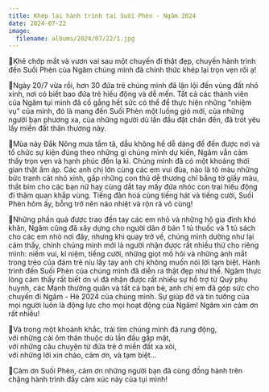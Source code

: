 ```yaml
---
title: Khép lại hành trình tại Suối Phèn - Ngăm 2024
date: 2024-07-22
image:
  filename: albums/2024/07/22/1.jpg
---
```


🌱Khẽ chớp mắt và vươn vai sau một chuyến đi thật đẹp, chuyến hành trình đến Suối Phèn của Ngăm chúng mình đã chính thức khép lại trọn vẹn rồi ạ!

🌱Ngày 20/7 vừa rồi, hơn 30 đứa trẻ chúng mình đã lặn lội đến vùng đất nhỏ xinh, nơi có biết bao đứa trẻ hiếu động và dễ mến. Tất cả các thành viên của Ngăm tụi mình đã cố gắng hết sức có thể để thực hiện những "nhiệm vụ" của mình, đó là mang đến Suối Phèn một luồng gió mới, của những người bạn phương xa, của những người dù lần đầu đặt chân đến, đã trót yêu lấy miền đất thân thương này.

🌱Mùa này Đắk Nông mưa tầm tã, dẫu không hề dễ dàng để đến được nơi và tổ chức sự kiện đúng theo những gì chúng mình dự kiến, Ngăm vẫn cảm thấy trọn vẹn và hạnh phúc đến lạ kì. Chúng mình đã có một khoảng thời gian thật ấm áp. Các anh chị lớn cùng các em vui đùa, nào là tô màu những bức tranh cát nhỏ xinh, gấp những con thú dễ thương chỉ bằng tờ giấy màu, thắt bím cho các bạn nữ hay cùng dắt tay mấy đứa nhóc con trai hiếu động đi thăm quan khắp vùng. Tiếng đàn hoà cùng tiếng hát và tiếng cười, Suối Phèn hôm ấy, bỗng trở nên náo nhiệt và rộn rã vô cùng!

🌱Những phần quà được trao đến tay các em nhỏ và những hộ gia đình khó khăn, Ngăm cũng đã xây dựng cho người dân ở bản 1 tủ thuốc và 1 tủ sách cho các em nhỏ nơi đây, nhưng khi quay trở về, chúng mình dường như lại cảm thấy, chính chúng mình mới là người nhận được rất nhiều thứ cho riêng mình: niềm vui, kỉ niệm, tiếng cười, những giọt mồ hôi và những ánh mắt trong trẻo của đám trẻ níu lấy tay anh chị không muốn nói lời tạm biệt. Hành trình đến Suối Phèn của chúng mình đã diễn ra thật đẹp như thế. Ngăm thực lòng cảm thấy rất biết ơn vì đã nhận được rất nhiều sự hỗ trợ từ Quý phụ huynh, các Mạnh thường quân và tất cả bạn bè, anh chị em đã góp sức cho chuyến đi Ngăm - Hè 2024 của chúng mình. Sự giúp đỡ và tin tưởng của mọi người luôn là động lực cho mọi hoạt động của Ngăm! Ngăm xin cảm ơn rất nhiều!

🌱Và trong một khoảnh khắc, trái tim chúng mình đã rung động,  
với những cái ôm thân thuộc dù lần đầu gặp mặt,  
với những câu chuyện từ đứa trẻ ở miền đất xa xôi,  
với những lời xin chào, cảm ơn, và tạm biệt...

🌱Cảm ơn Suối Phèn, cảm ơn những người bạn đã cùng đồng hành trên chặng hành trình đầy cảm xúc này của tụi mình!
